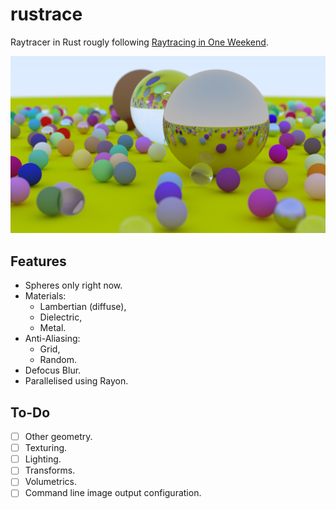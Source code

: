 # rustrace
Raytracer in Rust rougly following [Raytracing in One Weekend](https://raytracing.github.io/).

![](final.png)

## Features
- Spheres only right now.
- Materials:
    - Lambertian (diffuse),
    - Dielectric,
    - Metal.
- Anti-Aliasing:
    - Grid,
    - Random.
- Defocus Blur. 
- Parallelised using Rayon.

## To-Do
- [ ] Other geometry.
- [ ] Texturing.
- [ ] Lighting.
- [ ] Transforms.
- [ ] Volumetrics.
- [ ] Command line image output configuration.
